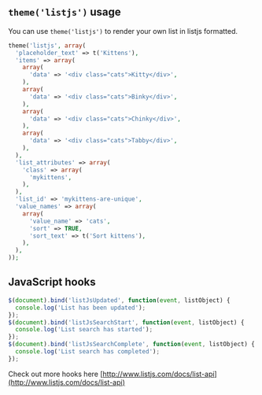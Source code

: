 `theme('listjs')` usage
-----------------------
You can use `theme('listjs')` to render your own list in listjs formatted.

```php
theme('listjs', array(
  'placeholder_text' => t('Kittens'),
  'items' => array(
    array(
      'data' => '<div class="cats">Kitty</div>',
    ),
    array(
      'data' => '<div class="cats">Binky</div>',
    ),
    array(
      'data' => '<div class="cats">Chinky</div>',
    ),
    array(
      'data' => '<div class="cats">Tabby</div>',
    ),
  ),
  'list_attributes' => array(
    'class' => array(
      'mykittens',
    ),
  ),
  'list_id' => 'mykittens-are-unique',
  'value_names' => array(
    array(
      'value_name' => 'cats',
      'sort' => TRUE,
      'sort_text' => t('Sort kittens'),
    ),
  ),
));
```

JavaScript hooks
----------------

```js
$(document).bind('listJsUpdated', function(event, listObject) {
  console.log('List has been updated');
});
$(document).bind('listJsSearchStart', function(event, listObject) {
  console.log('List search has started');
});
$(document).bind('listJsSearchComplete', function(event, listObject) {
  console.log('List search has completed');
});
```

Check out more hooks here [http://www.listjs.com/docs/list-api](http://www.listjs.com/docs/list-api)
